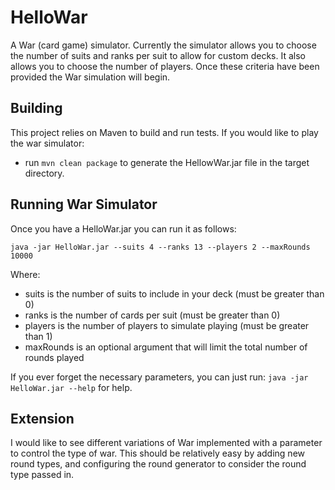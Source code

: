 # HelloWar

A War (card game) simulator. Currently the simulator allows you to choose the number of suits
and ranks per suit to allow for custom decks. It also allows you to choose the number of players.
Once these criteria have been provided the War simulation will begin.

## Building

This project relies on Maven to build and run tests. If you would like to play the war simulator:

* run ```mvn clean package``` to generate the HellowWar.jar file in the target directory.

## Running War Simulator

Once you have a HelloWar.jar you can run it as follows:

```
java -jar HelloWar.jar --suits 4 --ranks 13 --players 2 --maxRounds 10000
```

Where:

* suits is the number of suits to include in your deck (must be greater than 0)
* ranks is the number of cards per suit (must be greater than 0)
* players is the number of players to simulate playing (must be greater than 1)
* maxRounds is an optional argument that will limit the total number of rounds played 

If you ever forget the necessary parameters, you can just run: ```java -jar HelloWar.jar --help``` for help.

## Extension
I would like to see different variations of War implemented with a parameter to control the type of war.
This should be relatively easy by adding new round types, and configuring the round generator to consider
the round type passed in.


